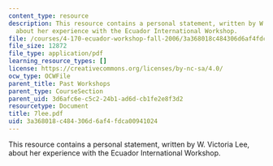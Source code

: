 ```yaml
---
content_type: resource
description: This resource contains a personal statement, written by W. Victoria Lee,
  about her experience with the Ecuador International Workshop.
file: /courses/4-170-ecuador-workshop-fall-2006/3a368018c484306d6af4fdca00941024_7lee.pdf
file_size: 12872
file_type: application/pdf
learning_resource_types: []
license: https://creativecommons.org/licenses/by-nc-sa/4.0/
ocw_type: OCWFile
parent_title: Past Workshops
parent_type: CourseSection
parent_uid: 3d6afc6e-c5c2-24b1-ad6d-cb1fe2e8f3d2
resourcetype: Document
title: 7lee.pdf
uid: 3a368018-c484-306d-6af4-fdca00941024
---
```

This resource contains a personal statement, written by W. Victoria Lee, about her experience with the Ecuador International Workshop.